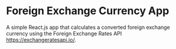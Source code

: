# Foreign Exchange Currency App
A simple React.js app that calculates a converted foreign exchange currency using the Foreign Exchange Rates API https://exchangeratesapi.io/.

